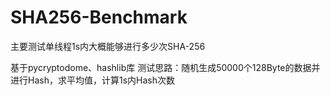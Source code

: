 # SHA256-Benchmark
主要测试单线程1s内大概能够进行多少次SHA-256  

基于pycryptodome、hashlib库 
测试思路：随机生成50000个128Byte的数据并进行Hash，求平均值，计算1s内Hash次数
